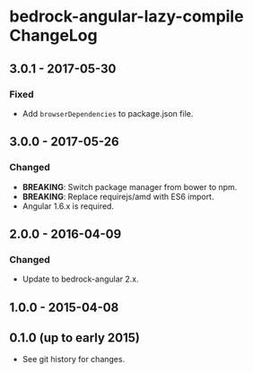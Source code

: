 # bedrock-angular-lazy-compile ChangeLog

## 3.0.1 - 2017-05-30

### Fixed
- Add `browserDependencies` to package.json file.

## 3.0.0 - 2017-05-26

### Changed
- **BREAKING**: Switch package manager from bower to npm.
- **BREAKING**: Replace requirejs/amd with ES6 import.
- Angular 1.6.x is required.

## 2.0.0 - 2016-04-09

### Changed
- Update to bedrock-angular 2.x.

## 1.0.0 - 2015-04-08

## 0.1.0 (up to early 2015)

- See git history for changes.
